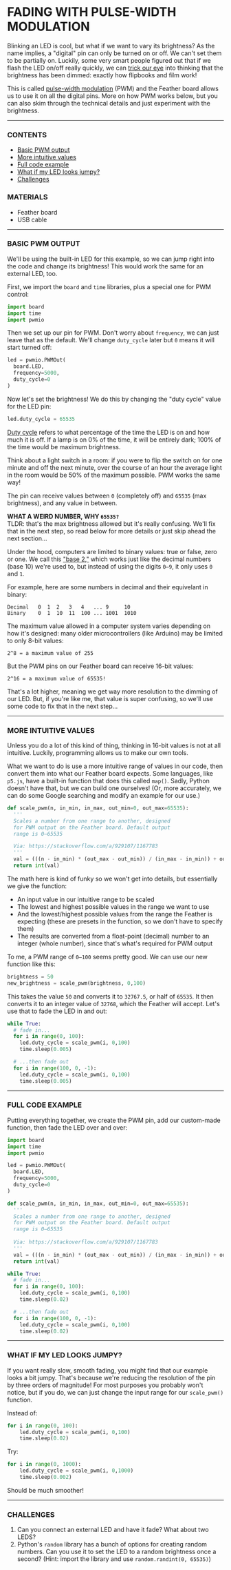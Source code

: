 # FADING WITH PULSE-WIDTH MODULATION

Blinking an LED is cool, but what if we want to vary its brightness? As the name implies, a "digital" pin can only be turned on or off. We can't set them to be partially on. Luckily, some very smart people figured out that if we flash the LED on/off really quickly, we can [trick our eye](https://en.wikipedia.org/wiki/Persistence_of_vision) into thinking that the brightness has been dimmed: exactly how flipbooks and film work!

This is called [pulse-width modulation](https://en.wikipedia.org/wiki/Pulse-width_modulation) (PWM) and the Feather board allows us to use it on all the digital pins. More on how PWM works below, but you can also skim through the technical details and just experiment with the brightness.

***

### CONTENTS  
* [Basic PWM output](#basic-pwm-output)  
* [More intuitive values](#more-intuitive-values)  
* [Full code example](#full-code-example)  
* [What if my LED looks jumpy?](#what-if-my-led-looks-jumpy)  
* [Challenges](#challenges)  

### MATERIALS  
* Feather board  
* USB cable  

***

### BASIC PWM OUTPUT  
We'll be using the built-in LED for this example, so we can jump right into the code and change its brightness! This would work the same for an external LED, too.

First, we import the `board` and `time` libraries, plus a special one for PWM control:

```python
import board
import time
import pwmio
```

Then we set up our pin for PWM. Don't worry about `frequency`, we can just leave that as the default. We'll change `duty_cycle` later but `0` means it will start turned off:

```python
led = pwmio.PWMOut(
  board.LED, 
  frequency=5000, 
  duty_cycle=0
)
```

Now let's set the brightness! We do this by changing the "duty cycle" value for the LED pin:

```python
led.duty_cycle = 65535
```

[Duty cycle](https://en.wikipedia.org/wiki/Duty_cycle) refers to what percentage of the time the LED is on and how much it is off. If a lamp is on 0% of the time, it will be entirely dark; 100% of the time would be maximum brightness. 

Think about a light switch in a room: if you were to flip the switch on for one minute and off the next minute, over the course of an hour the average light in the room would be 50% of the maximum possible. PWM works the same way! 

The pin can receive values between `0` (completely off) and `65535` (max brightness), and any value in between.

**WHAT A WEIRD NUMBER, WHY `65535?`**  
TLDR: that's the max brightness allowed but it's really confusing. We'll fix that in the next step, so read below for more details or just skip ahead the next section...

Under the hood, computers are limited to binary values: true or false, zero or one. We call this ["base 2,"](https://en.wikipedia.org/wiki/Binary_number) which works just like the decimal numbers (base 10) we're used to, but instead of using the digits `0–9`, it only uses `0` and `1`. 

For example, here are some numbers in decimal and their equivelant in binary:  

```
Decimal   0  1  2   3   4   ... 9     10
Binary    0  1  10  11  100 ... 1001  1010
```

The maximum value allowed in a computer system varies depending on how it's designed: many older microcontrollers (like Arduino) may be limited to only 8-bit values:

    2^8 = a maximum value of 255

But the PWM pins on our Feather board can receive 16-bit values:

    2^16 = a maximum value of 65535!

That's a lot higher, meaning we get way more resolution to the dimming of our LED. But, if you're like me, that value is super confusing, so we'll use some code to fix that in the next step...

***

### MORE INTUITIVE VALUES  
Unless you do a lot of this kind of thing, thinking in 16-bit values is not at all intuitive. Luckily, programming allows us to make our own tools.

What we want to do is use a more intuitive range of values in our code, then convert them into what our Feather board expects. Some languages, like `p5.js`, have a built-in function that does this called `map()`. Sadly, Python doesn't have that, but we can build one ourselves! (Or, more accurately, we can do some Google searching and modify an example for our use.)

```python
def scale_pwm(n, in_min, in_max, out_min=0, out_max=65535):
  '''
  Scales a number from one range to another, designed
  for PWM output on the Feather board. Default output
  range is 0–65535

  Via: https://stackoverflow.com/a/929107/1167783
  '''
  val = (((n - in_min) * (out_max - out_min)) / (in_max - in_min)) + out_min
  return int(val)
```

The math here is kind of funky so we won't get into details, but essentially we give the function:

* An input value in our intuitive range to be scaled  
* The lowest and highest possible values in the range we want to use  
* And the lowest/highest possible values from the range the Feather is expecting (these are presets in the function, so we don't have to specify them)  
* The results are converted from a float-point (decimal) number to an integer (whole number), since that's what's required for PWM output  

To me, a PWM range of `0–100` seems pretty good. We can use our new function like this:

```python
brightness = 50
new_brightness = scale_pwm(brightness, 0,100)
```

This takes the value `50` and converts it to `32767.5`, or half of `65535`. It then converts it to an integer value of `32768`, which the Feather will accept. Let's use that to fade the LED in and out:

```python
while True:
  # fade in...
  for i in range(0, 100):
    led.duty_cycle = scale_pwm(i, 0,100)
    time.sleep(0.005)

  # ...then fade out
  for i in range(100, 0, -1):
    led.duty_cycle = scale_pwm(i, 0,100)
    time.sleep(0.005)
```

***

### FULL CODE EXAMPLE  
Putting everything together, we create the PWM pin, add our custom-made function, then fade the LED over and over:

```python
import board
import time
import pwmio

led = pwmio.PWMOut(
  board.LED, 
  frequency=5000, 
  duty_cycle=0
)

def scale_pwm(n, in_min, in_max, out_min=0, out_max=65535):
  '''
  Scales a number from one range to another, designed
  for PWM output on the Feather board. Default output
  range is 0–65535
  
  Via: https://stackoverflow.com/a/929107/1167783
  '''
  val = (((n - in_min) * (out_max - out_min)) / (in_max - in_min)) + out_min
  return int(val)

while True:
  # fade in...
  for i in range(0, 100):
    led.duty_cycle = scale_pwm(i, 0,100)
    time.sleep(0.02)

  # ...then fade out
  for i in range(100, 0, -1):
    led.duty_cycle = scale_pwm(i, 0,100)
    time.sleep(0.02)
```

***

### WHAT IF MY LED LOOKS JUMPY?  
If you want really slow, smooth fading, you might find that our example looks a bit jumpy. That's because we're reducing the resolution of the pin by three orders of magnitude! For most purposes you probably won't notice, but if you do, we can just change the input range for our `scale_pwm()` function.

Instead of:  
```python
for i in range(0, 100):
    led.duty_cycle = scale_pwm(i, 0,100)
    time.sleep(0.02)
```

Try:  
```python
for i in range(0, 1000):
    led.duty_cycle = scale_pwm(i, 0,1000)
    time.sleep(0.002)
```

Should be much smoother!

***

### CHALLENGES  
1. Can you connect an external LED and have it fade? What about two LEDS?  
2. Python's `random` library has a bunch of options for creating random numbers. Can you use it to set the LED to a random brightness once a second? (Hint: import the library and use `random.randint(0, 65535)`)  

